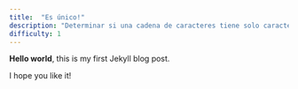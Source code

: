 ```yaml
---
title:  "Es único!"
description: "Determinar si una cadena de caracteres tiene solo caracteres únicos"
difficulty: 1
---
```


**Hello world**, this is my first Jekyll blog post.

I hope you like it!
